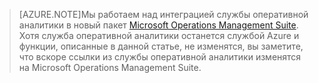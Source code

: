 > [AZURE.NOTE]Мы работаем над интеграцией службы оперативной аналитики в новый пакет [Microsoft Operations Management Suite](http://microsoft.com/oms). Хотя служба оперативной аналитики останется службой Azure и функции, описанные в данной статье, не изменятся, вы заметите, что вскоре ссылки из службы оперативной аналитики изменятся на Microsoft Operations Management Suite.

<!---HONumber=July15_HO2-->